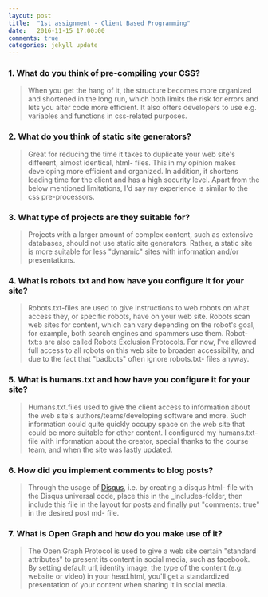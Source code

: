 ```yaml
---
layout: post
title:  "1st assignment - Client Based Programming"
date:   2016-11-15 17:00:00
comments: true
categories: jekyll update
---
```

### 1. What do you think of pre-compiling your CSS?

>When you get the hang of it, the structure becomes more organized and shortened in the long run, which both
>limits the risk for errors and lets you alter code more efficient. It also offers developers to use e.g. variables and functions
> in css-related purposes.

### 2. What do you think of static site generators?

> Great for reducing the time it takes to duplicate your web site's different, almost identical, html- files. This in my opinion makes
> developing more efficient and organized. In addition, it shortens loading time for the client and has a high security level. Apart from the below mentioned
> limitations, I'd say my experience is similar to the css pre-processors.

### 3. What type of projects are they suitable for?

> Projects with a larger amount of complex content, such as extensive databases, should not use static site generators.
> Rather, a static site is more suitable for less "dynamic" sites with information and/or presentations.

### 4. What is robots.txt and how have you configure it for your site?

> Robots.txt-files are used to give instructions to web robots on what access they, or specific robots, have on your web site.
> Robots scan web sites for content, which can vary depending on the robot's goal, for example, both search engines and spammers use them.
> Robot-txt:s are also called Robots Exclusion Protocols. For now, I've allowed full access to all robots on this web site
> to broaden accessibility, and due to the fact that "badbots" often ignore robots.txt- files anyway.

### 5. What is humans.txt and how have you configure it for your site?

> Humans.txt.files used to give the client access to information about the web site's authors/teams/developing software and more.
> Such information could quite quickly occupy space on the web site that could be more suitable for other content. I configured my
> humans.txt-file with information about the creator, special thanks to the course team, and when the site was lastly updated.

### 6. How did you implement comments to blog posts?

> Through the usage of [Disqus](https://disqus.com/), i.e. by creating a disqus.html- file with the Disqus universal code, place this in  the _includes-folder,
> then include this file in the layout for posts and finally put "comments: true" in the desired post md- file.

### 7. What is Open Graph and how do you make use of it?

> The Open Graph Protocol is used to give a web site certain "standard attributes" to present its content in social media, such as facebook.
> By setting default url, identity image, the type of the content (e.g. website or video) in your head.html, you'll get a standardized presentation
> of your content when sharing it in social media.
